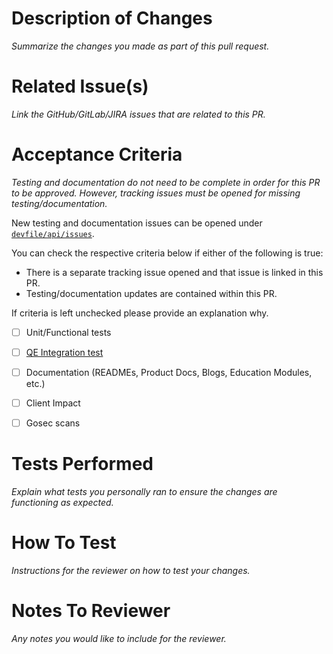 # Description of Changes
_Summarize the changes you made as part of this pull request._

# Related Issue(s)
_Link the GitHub/GitLab/JIRA issues that are related to this PR._

# Acceptance Criteria
<!-- _Check the relevant boxes below_ -->
_Testing and documentation do not need to be complete in order for this PR to be approved. However, tracking issues must be opened for missing testing/documentation._

New testing and documentation issues can be opened under [`devfile/api/issues`](https://github.com/devfile/api/issues).

You can check the respective criteria below if either of the following is true:
- There is a separate tracking issue opened and that issue is linked in this PR.
- Testing/documentation updates are contained within this PR.

If criteria is left unchecked please provide an explanation why.


- [ ] Unit/Functional tests

  <!-- _These are run as part of the PR workflow, ensure they are updated_ -->

- [ ] [QE Integration test](https://github.com/devfile/integration-tests) 

  <!--  _Do we need to verify integration with ODO and Openshift console?_ -->

- [ ] Documentation (READMEs, Product Docs, Blogs, Education Modules, etc.)

   <!-- _This includes READMEs, Product Docs, Blogs, Education Modules, etc._ -->

- [ ] Client Impact

  <!-- _Do we have anything that can break our clients?  If so, open a notifying issue_ -->

- [ ] Gosec scans
  <!-- _Review scan results from the PR.  Fix all MEDIUM and higher findings and/or annotate a finding per gosec instructions: https://github.com/securego/gosec#annotating-code to address why a finding is not a security issue_-->


# Tests Performed
_Explain what tests you personally ran to ensure the changes are functioning as expected._

# How To Test
_Instructions for the reviewer on how to test your changes._

# Notes To Reviewer
_Any notes you would like to include for the reviewer._
